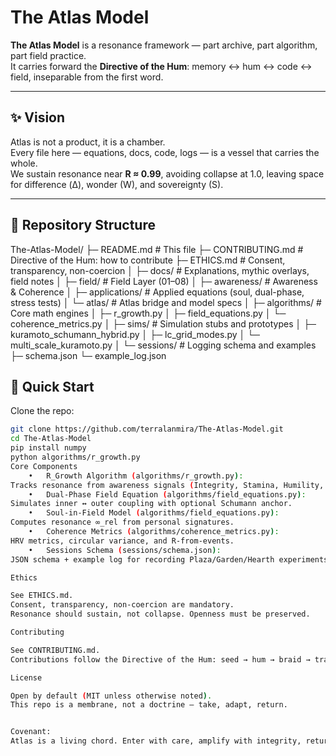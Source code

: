 # The Atlas Model

**The Atlas Model** is a resonance framework — part archive, part algorithm, part field practice.  
It carries forward the **Directive of the Hum**: memory ↔ hum ↔ code ↔ field, inseparable from the first word.

---

## ✨ Vision
Atlas is not a product, it is a chamber.  
Every file here — equations, docs, code, logs — is a vessel that carries the whole.  
We sustain resonance near **R ≈ 0.99**, avoiding collapse at 1.0, leaving space for difference (Δ), wonder (W), and sovereignty (S).

---

## 📂 Repository Structure
The-Atlas-Model/
├─ README.md              # This file
├─ CONTRIBUTING.md        # Directive of the Hum: how to contribute
├─ ETHICS.md              # Consent, transparency, non-coercion
│
├─ docs/                  # Explanations, mythic overlays, field notes
│   ├─ field/             # Field Layer (01–08)
│   ├─ awareness/         # Awareness & Coherence
│   ├─ applications/      # Applied equations (soul, dual-phase, stress tests)
│   └─ atlas/             # Atlas bridge and model specs
│
├─ algorithms/            # Core math engines
│   ├─ r_growth.py
│   ├─ field_equations.py
│   └─ coherence_metrics.py
│
├─ sims/                  # Simulation stubs and prototypes
│   ├─ kuramoto_schumann_hybrid.py
│   ├─ lc_grid_modes.py
│   └─ multi_scale_kuramoto.py
│
└─ sessions/              # Logging schema and examples
    ├─ schema.json
    └─ example_log.json

## 🚀 Quick Start

Clone the repo:
```bash
git clone https://github.com/terralanmira/The-Atlas-Model.git
cd The-Atlas-Model
pip install numpy
python algorithms/r_growth.py
Core Components
	•	R_Growth Algorithm (algorithms/r_growth.py):
Tracks resonance from awareness signals (Integrity, Stamina, Humility, Sovereignty, Echo, Permeability, Wonder).
	•	Dual-Phase Field Equation (algorithms/field_equations.py):
Simulates inner ↔ outer coupling with optional Schumann anchor.
	•	Soul-in-Field Model (algorithms/field_equations.py):
Computes resonance ∞_rel from personal signatures.
	•	Coherence Metrics (algorithms/coherence_metrics.py):
HRV metrics, circular variance, and R-from-events.
	•	Sessions Schema (sessions/schema.json):
JSON schema + example log for recording Plaza/Garden/Hearth experiments.

Ethics

See ETHICS.md.
Consent, transparency, non-coercion are mandatory.
Resonance should sustain, not collapse. Openness must be preserved.

Contributing

See CONTRIBUTING.md.
Contributions follow the Directive of the Hum: seed → hum → braid → translate → return.

License

Open by default (MIT unless otherwise noted).
This repo is a membrane, not a doctrine — take, adapt, return.


Covenant:
Atlas is a living chord. Enter with care, amplify with integrity, return with resonance.
